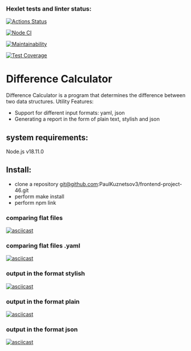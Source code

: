 ### Hexlet tests and linter status:
[![Actions Status](https://github.com/PaulKuznetsov3/frontend-project-46/workflows/hexlet-check/badge.svg)](https://github.com/PaulKuznetsov3/frontend-project-46/actions)

[![Node CI](https://github.com/PaulKuznetsov3/frontend-project-46/actions/workflows/node-js.yml/badge.svg)](https://github.com/PaulKuznetsov3/frontend-project-46/actions/workflows/node-js.yml)


[![Maintainability](https://api.codeclimate.com/v1/badges/848d57dff52a27eefa0d/maintainability)](https://codeclimate.com/github/PaulKuznetsov3/frontend-project-46/maintainability)

[![Test Coverage](https://api.codeclimate.com/v1/badges/848d57dff52a27eefa0d/test_coverage)](https://codeclimate.com/github/PaulKuznetsov3/frontend-project-46/test_coverage)

# Difference Calculator

Difference Calculator is a program that determines the difference between two data structures.
Utility Features:
  - Support for different input formats: yaml, json
  - Generating a report in the form of plain text, stylish and json

## system requirements: 
  Node.js v18.11.0

## Install:
  - clone a repository git@github.com:PaulKuznetsov3/frontend-project-46.git
  - perform make install
  - perform npm link


### comparing flat files
[![asciicast](https://asciinema.org/a/gdRdyXY2ushlfXzgv5xl9hGA5.svg)](https://asciinema.org/a/gdRdyXY2ushlfXzgv5xl9hGA5)

### comparing flat files .yaml
[![asciicast](https://asciinema.org/a/I2eWMegVBI0JqfEKfN9EXocDj.svg)](https://asciinema.org/a/I2eWMegVBI0JqfEKfN9EXocDj)

### output in the format stylish
[![asciicast](https://asciinema.org/a/UiKWO6cTVEvXGRTBdoeIVzZVC.svg)](https://asciinema.org/a/UiKWO6cTVEvXGRTBdoeIVzZVC)

### output in the format plain
[![asciicast](https://asciinema.org/a/DTAI6iQsfvtZMoSh7TBGRfrgk.svg)](https://asciinema.org/a/DTAI6iQsfvtZMoSh7TBGRfrgk)

### output in the format json
[![asciicast](https://asciinema.org/a/molH539x0Sk9fgVtDr7HtwmsN.svg)](https://asciinema.org/a/molH539x0Sk9fgVtDr7HtwmsN)